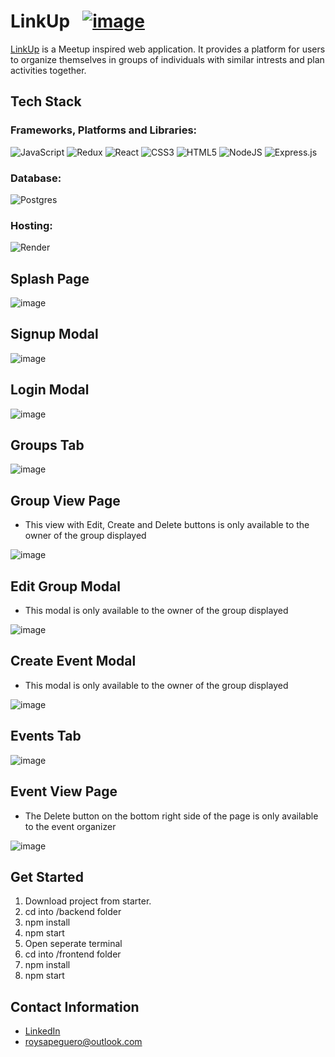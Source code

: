 # LinkUp &nbsp; [![image](https://user-images.githubusercontent.com/110946315/214033449-94cbade9-1666-4908-95f4-aaa644db1c10.png)][1]


[LinkUp][1] is a Meetup inspired web application. It provides a platform for users to organize themselves in groups of individuals with similar intrests and plan activities together.

## Tech Stack

### Frameworks, Platforms and Libraries:
   ![JavaScript](https://img.shields.io/badge/javascript-%23323330.svg?style=for-the-badge&logo=javascript&logoColor=%23F7DF1E)
   ![Redux](https://img.shields.io/badge/redux-%23593d88.svg?style=for-the-badge&logo=redux&logoColor=white)
   ![React](https://img.shields.io/badge/react-%2320232a.svg?style=for-the-badge&logo=react&logoColor=%2361DAFB)
   ![CSS3](https://img.shields.io/badge/css3-%231572B6.svg?style=for-the-badge&logo=css3&logoColor=white)
   ![HTML5](https://img.shields.io/badge/html5-%23E34F26.svg?style=for-the-badge&logo=html5&logoColor=white)
   ![NodeJS](https://img.shields.io/badge/node.js-6DA55F?style=for-the-badge&logo=node.js&logoColor=white)
   ![Express.js](https://img.shields.io/badge/express.js-%23404d59.svg?style=for-the-badge&logo=express&logoColor=%2361DAFB)
   
   
### Database:
   ![Postgres](https://img.shields.io/badge/postgres-%23316192.svg?style=for-the-badge&logo=postgresql&logoColor=white)

### Hosting:
   ![Render](https://img.shields.io/badge/Render-%46E3B7.svg?style=for-the-badge&logo=render&logoColor=white)

## Splash Page

![image](/assets/SplashPage.png)


## Signup Modal

![image](/assets/Signup.png)

## Login Modal

![image](/assets/Login.png)

## Groups Tab

![image](/assets/Groups.png)

## Group View Page

- This view with Edit, Create and Delete buttons is only available to the owner of the group displayed


![image](/assets/GroupView.png)

## Edit Group Modal

- This modal is only available to the owner of the group displayed


![image](/assets/EditGroup.png)


## Create Event Modal

- This modal is only available to the owner of the group displayed


![image](/assets/CreateEvent.png)

## Events Tab
![image](/assets/Events.png)

## Event View Page

- The Delete button on the bottom right side of the page is only available to the event organizer


![image](/assets/EventView.png)


## Get Started

1. Download project from starter.
2. cd into /backend folder
3. npm install
4. npm start
5. Open seperate terminal
6. cd into /frontend folder
7. npm install
8. npm start

## Contact Information

- [LinkedIn](https://www.linkedin.com/in/roysapeguero/)
- <roysapeguero@outlook.com>

[1]:https://linkup-ybrh.onrender.com/
